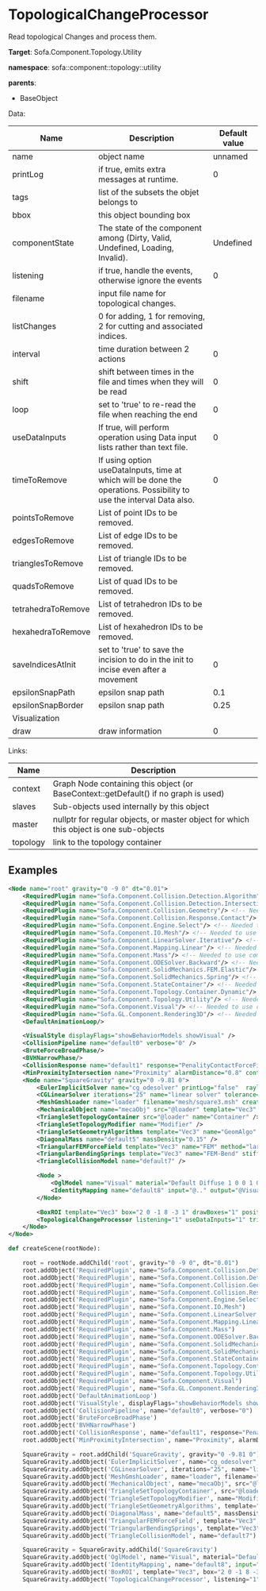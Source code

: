 # TopologicalChangeProcessor

Read topological Changes and process them.


__Target__: Sofa.Component.Topology.Utility

__namespace__: sofa::component::topology::utility

__parents__: 
- BaseObject

Data: 

<table>
<thead>
    <tr>
        <th>Name</th>
        <th>Description</th>
        <th>Default value</th>
    </tr>
</thead>
<tbody>
	<tr>
		<td>name</td>
		<td>
object name
</td>
		<td>unnamed</td>
	</tr>
	<tr>
		<td>printLog</td>
		<td>
if true, emits extra messages at runtime.
</td>
		<td>0</td>
	</tr>
	<tr>
		<td>tags</td>
		<td>
list of the subsets the objet belongs to
</td>
		<td></td>
	</tr>
	<tr>
		<td>bbox</td>
		<td>
this object bounding box
</td>
		<td></td>
	</tr>
	<tr>
		<td>componentState</td>
		<td>
The state of the component among (Dirty, Valid, Undefined, Loading, Invalid).
</td>
		<td>Undefined</td>
	</tr>
	<tr>
		<td>listening</td>
		<td>
if true, handle the events, otherwise ignore the events
</td>
		<td>0</td>
	</tr>
	<tr>
		<td>filename</td>
		<td>
input file name for topological changes.
</td>
		<td></td>
	</tr>
	<tr>
		<td>listChanges</td>
		<td>
0 for adding, 1 for removing, 2 for cutting and associated indices.
</td>
		<td></td>
	</tr>
	<tr>
		<td>interval</td>
		<td>
time duration between 2 actions
</td>
		<td>0</td>
	</tr>
	<tr>
		<td>shift</td>
		<td>
shift between times in the file and times when they will be read
</td>
		<td>0</td>
	</tr>
	<tr>
		<td>loop</td>
		<td>
set to 'true' to re-read the file when reaching the end
</td>
		<td>0</td>
	</tr>
	<tr>
		<td>useDataInputs</td>
		<td>
If true, will perform operation using Data input lists rather than text file.
</td>
		<td>0</td>
	</tr>
	<tr>
		<td>timeToRemove</td>
		<td>
If using option useDataInputs, time at which will be done the operations. Possibility to use the interval Data also.
</td>
		<td>0</td>
	</tr>
	<tr>
		<td>pointsToRemove</td>
		<td>
List of point IDs to be removed.
</td>
		<td></td>
	</tr>
	<tr>
		<td>edgesToRemove</td>
		<td>
List of edge IDs to be removed.
</td>
		<td></td>
	</tr>
	<tr>
		<td>trianglesToRemove</td>
		<td>
List of triangle IDs to be removed.
</td>
		<td></td>
	</tr>
	<tr>
		<td>quadsToRemove</td>
		<td>
List of quad IDs to be removed.
</td>
		<td></td>
	</tr>
	<tr>
		<td>tetrahedraToRemove</td>
		<td>
List of tetrahedron IDs to be removed.
</td>
		<td></td>
	</tr>
	<tr>
		<td>hexahedraToRemove</td>
		<td>
List of hexahedron IDs to be removed.
</td>
		<td></td>
	</tr>
	<tr>
		<td>saveIndicesAtInit</td>
		<td>
set to 'true' to save the incision to do in the init to incise even after a movement
</td>
		<td>0</td>
	</tr>
	<tr>
		<td>epsilonSnapPath</td>
		<td>
epsilon snap path
</td>
		<td>0.1</td>
	</tr>
	<tr>
		<td>epsilonSnapBorder</td>
		<td>
epsilon snap path
</td>
		<td>0.25</td>
	</tr>
	<tr>
		<td colspan="3">Visualization</td>
	</tr>
	<tr>
		<td>draw</td>
		<td>
draw information
</td>
		<td>0</td>
	</tr>

</tbody>
</table>

Links: 

| Name | Description |
| ---- | ----------- |
|context|Graph Node containing this object (or BaseContext::getDefault() if no graph is used)|
|slaves|Sub-objects used internally by this object|
|master|nullptr for regular objects, or master object for which this object is one sub-objects|
|topology|link to the topology container|



## Examples

```xml
<Node name="root" gravity="0 -9 0" dt="0.01">
    <RequiredPlugin name="Sofa.Component.Collision.Detection.Algorithm"/> <!-- Needed to use components [BVHNarrowPhase BruteForceBroadPhase CollisionPipeline] -->
    <RequiredPlugin name="Sofa.Component.Collision.Detection.Intersection"/> <!-- Needed to use components [MinProximityIntersection] -->
    <RequiredPlugin name="Sofa.Component.Collision.Geometry"/> <!-- Needed to use components [TriangleCollisionModel] -->
    <RequiredPlugin name="Sofa.Component.Collision.Response.Contact"/> <!-- Needed to use components [CollisionResponse] -->
    <RequiredPlugin name="Sofa.Component.Engine.Select"/> <!-- Needed to use components [BoxROI] -->
    <RequiredPlugin name="Sofa.Component.IO.Mesh"/> <!-- Needed to use components [MeshGmshLoader] -->
    <RequiredPlugin name="Sofa.Component.LinearSolver.Iterative"/> <!-- Needed to use components [CGLinearSolver] -->
    <RequiredPlugin name="Sofa.Component.Mapping.Linear"/> <!-- Needed to use components [IdentityMapping] -->
    <RequiredPlugin name="Sofa.Component.Mass"/> <!-- Needed to use components [DiagonalMass] -->
    <RequiredPlugin name="Sofa.Component.ODESolver.Backward"/> <!-- Needed to use components [EulerImplicitSolver] -->
    <RequiredPlugin name="Sofa.Component.SolidMechanics.FEM.Elastic"/> <!-- Needed to use components [TriangularFEMForceField] -->
    <RequiredPlugin name="Sofa.Component.SolidMechanics.Spring"/> <!-- Needed to use components [TriangularBendingSprings] -->
    <RequiredPlugin name="Sofa.Component.StateContainer"/> <!-- Needed to use components [MechanicalObject] -->
    <RequiredPlugin name="Sofa.Component.Topology.Container.Dynamic"/> <!-- Needed to use components [TriangleSetGeometryAlgorithms TriangleSetTopologyContainer TriangleSetTopologyModifier] -->
    <RequiredPlugin name="Sofa.Component.Topology.Utility"/> <!-- Needed to use components [TopologicalChangeProcessor] -->
    <RequiredPlugin name="Sofa.Component.Visual"/> <!-- Needed to use components [VisualStyle] -->
    <RequiredPlugin name="Sofa.GL.Component.Rendering3D"/> <!-- Needed to use components [OglModel] -->
    <DefaultAnimationLoop/>

    <VisualStyle displayFlags="showBehaviorModels showVisual" />
    <CollisionPipeline name="default0" verbose="0" />
    <BruteForceBroadPhase/>
    <BVHNarrowPhase/>
    <CollisionResponse name="default1" response="PenalityContactForceField" />
    <MinProximityIntersection name="Proximity" alarmDistance="0.8" contactDistance="0.5" />
    <Node name="SquareGravity" gravity="0 -9.81 0">
        <EulerImplicitSolver name="cg_odesolver" printLog="false"  rayleighStiffness="0.1" rayleighMass="0.1" />
        <CGLinearSolver iterations="25" name="linear solver" tolerance="1.0e-9" threshold="1.0e-9" />
        <MeshGmshLoader name="loader" filename="mesh/square3.msh" createSubelements="true"/>
        <MechanicalObject name="mecaObj" src="@loader" template="Vec3" scale3d="10 10 10" restScale="1" />
        <TriangleSetTopologyContainer src="@loader" name="Container" />
        <TriangleSetTopologyModifier name="Modifier" />
        <TriangleSetGeometryAlgorithms template="Vec3" name="GeomAlgo" />
        <DiagonalMass name="default5" massDensity="0.15" />
        <TriangularFEMForceField template="Vec3" name="FEM" method="large" poissonRatio="0.3" youngModulus="60" />
        <TriangularBendingSprings template="Vec3" name="FEM-Bend" stiffness="300" damping="1" />
        <TriangleCollisionModel name="default7" />

        <Node >
            <OglModel name="Visual" material="Default Diffuse 1 0 0 1 0.6 Ambient 1 0.2 0 0 1 Specular 0 1 0 0 1 Emissive 0 1 0 0 1 Shininess 0 45" />
            <IdentityMapping name="default8" input="@.." output="@Visual" />
        </Node>

        <BoxROI template="Vec3" box="2 0 -1 8 -3 1" drawBoxes="1" position="@mecaObj.position" drawTriangles="1" triangles="@Container.triangles" name="trash" />
        <TopologicalChangeProcessor listening="1" useDataInputs="1" trianglesToRemove="@trash.triangleIndices" timeToRemove="0.1" interval="0.05" />
    </Node>
</Node>
```
```python
def createScene(rootNode):

	root = rootNode.addChild('root', gravity="0 -9 0", dt="0.01")
	root.addObject('RequiredPlugin', name="Sofa.Component.Collision.Detection.Algorithm")
	root.addObject('RequiredPlugin', name="Sofa.Component.Collision.Detection.Intersection")
	root.addObject('RequiredPlugin', name="Sofa.Component.Collision.Geometry")
	root.addObject('RequiredPlugin', name="Sofa.Component.Collision.Response.Contact")
	root.addObject('RequiredPlugin', name="Sofa.Component.Engine.Select")
	root.addObject('RequiredPlugin', name="Sofa.Component.IO.Mesh")
	root.addObject('RequiredPlugin', name="Sofa.Component.LinearSolver.Iterative")
	root.addObject('RequiredPlugin', name="Sofa.Component.Mapping.Linear")
	root.addObject('RequiredPlugin', name="Sofa.Component.Mass")
	root.addObject('RequiredPlugin', name="Sofa.Component.ODESolver.Backward")
	root.addObject('RequiredPlugin', name="Sofa.Component.SolidMechanics.FEM.Elastic")
	root.addObject('RequiredPlugin', name="Sofa.Component.SolidMechanics.Spring")
	root.addObject('RequiredPlugin', name="Sofa.Component.StateContainer")
	root.addObject('RequiredPlugin', name="Sofa.Component.Topology.Container.Dynamic")
	root.addObject('RequiredPlugin', name="Sofa.Component.Topology.Utility")
	root.addObject('RequiredPlugin', name="Sofa.Component.Visual")
	root.addObject('RequiredPlugin', name="Sofa.GL.Component.Rendering3D")
	root.addObject('DefaultAnimationLoop')
	root.addObject('VisualStyle', displayFlags="showBehaviorModels showVisual")
	root.addObject('CollisionPipeline', name="default0", verbose="0")
	root.addObject('BruteForceBroadPhase')
	root.addObject('BVHNarrowPhase')
	root.addObject('CollisionResponse', name="default1", response="PenalityContactForceField")
	root.addObject('MinProximityIntersection', name="Proximity", alarmDistance="0.8", contactDistance="0.5")

	SquareGravity = root.addChild('SquareGravity', gravity="0 -9.81 0")
	SquareGravity.addObject('EulerImplicitSolver', name="cg_odesolver", printLog="false", rayleighStiffness="0.1", rayleighMass="0.1")
	SquareGravity.addObject('CGLinearSolver', iterations="25", name="linear solver", tolerance="1.0e-9", threshold="1.0e-9")
	SquareGravity.addObject('MeshGmshLoader', name="loader", filename="mesh/square3.msh", createSubelements="true")
	SquareGravity.addObject('MechanicalObject', name="mecaObj", src="@loader", template="Vec3", scale3d="10 10 10", restScale="1")
	SquareGravity.addObject('TriangleSetTopologyContainer', src="@loader", name="Container")
	SquareGravity.addObject('TriangleSetTopologyModifier', name="Modifier")
	SquareGravity.addObject('TriangleSetGeometryAlgorithms', template="Vec3", name="GeomAlgo")
	SquareGravity.addObject('DiagonalMass', name="default5", massDensity="0.15")
	SquareGravity.addObject('TriangularFEMForceField', template="Vec3", name="FEM", method="large", poissonRatio="0.3", youngModulus="60")
	SquareGravity.addObject('TriangularBendingSprings', template="Vec3", name="FEM-Bend", stiffness="300", damping="1")
	SquareGravity.addObject('TriangleCollisionModel', name="default7")

	SquareGravity = SquareGravity.addChild('SquareGravity')
	SquareGravity.addObject('OglModel', name="Visual", material="Default Diffuse 1 0 0 1 0.6 Ambient 1 0.2 0 0 1 Specular 0 1 0 0 1 Emissive 0 1 0 0 1 Shininess 0 45")
	SquareGravity.addObject('IdentityMapping', name="default8", input="@..", output="@Visual")
	SquareGravity.addObject('BoxROI', template="Vec3", box="2 0 -1 8 -3 1", drawBoxes="1", position="@mecaObj.position", drawTriangles="1", triangles="@Container.triangles", name="trash")
	SquareGravity.addObject('TopologicalChangeProcessor', listening="1", useDataInputs="1", trianglesToRemove="@trash.triangleIndices", timeToRemove="0.1", interval="0.05")
```
